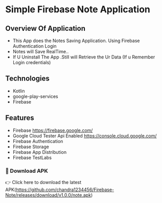 # Simple Firebase Note Application

## Overview Of Application
   - This App does the Notes Saving Application. Using Firebase Authentication Login
   - Notes will Save RealTime..
   - If U Uninstall The App .Still will Retrieve the Ur Data (If u Remember Login credentials)

 
## Technologies
 - Kotlin
 - google-play-services
 - Firebase

## Features
 - Firebase https://firebase.google.com/
 - Google Cloud Tester Api Enabled https://console.cloud.google.com/
 - Firebase Authentication
 - Firebase Storage
 - Firebase App Distribution
 - Firebase TestLabs

### 📱 Download APK
👉 Click here to download the latest APK(https://github.com/chandra1234456/Firebase-Note/releases/download/v1.0.0/note.apk)
